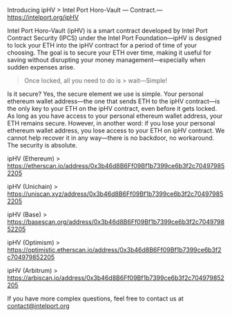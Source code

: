 Introducing ipHV > Intel Port Horo-Vault — Contract.—https://intelport.org/ipHV

Intel Port Horo-Vault (ipHV) is a smart contract developed by Intel Port Contract Security (IPCS) under the Intel Port Foundation—ipHV is designed to lock your ETH into the ipHV contract for a period of time of your choosing. The goal is to secure your ETH over time, making it useful for saving without disrupting your money management—especially when sudden expenses arise.

> Once locked, all you need to do is > wait—Simple!

Is it secure? Yes, the secure element we use is simple. Your personal ethereum wallet address—the one that sends ETH to the ipHV contract—is the only key to your ETH on the ipHV contract, even before it gets locked. As long as you have access to your personal ethereum wallet address, your ETH remains secure. However, in another word: if you lose your personal ethereum wallet address, you lose access to your ETH on ipHV contract.
We cannot help recover it in any way—there is no backdoor, no workaround. The security is absolute.

ipHV (Ethereum)  > https://etherscan.io/address/0x3b46d8B6Ff09Bf1b7399ce6b3f2c704979852205

ipHV (Unichain)  > https://uniscan.xyz/address/0x3b46d8B6Ff09Bf1b7399ce6b3f2c704979852205

ipHV (Base)      > https://basescan.org/address/0x3b46d8B6Ff09Bf1b7399ce6b3f2c704979852205

ipHV (Optimism)  > https://optimistic.etherscan.io/address/0x3b46d8B6Ff09Bf1b7399ce6b3f2c704979852205

ipHV (Arbitrum)  > https://arbiscan.io/address/0x3b46d8B6Ff09Bf1b7399ce6b3f2c704979852205


If you have more complex questions, feel free to contact us at <contact@intelport.org>
